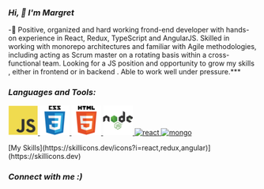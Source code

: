 ### *Hi, 👋 I'm Margret*



-🌱 Positive, organized and hard working frond-end developer with hands-on experience in React, Redux, TypeScript and AngularJS. Skilled in working with monorepo architectures and familiar with Agile methodologies, including acting as Scrum master on a rotating
basis within a cross-functional team. Looking for a JS position and opportunity to grow my skills , either in frontend or in backend . Able to work well under pressure.***



***<h3 align="left">Languages and Tools:</h3>***
<p align="left"><a href="https://developer.mozilla.org/en-US/docs/Web/JavaScript" target="_blank" rel="noreferrer"> <img src="https://raw.githubusercontent.com/devicons/devicon/master/icons/javascript/javascript-original.svg" alt="javascript" width="60" height="60"/> </a>  <a href="https://www.w3schools.com/css/" target="_blank" rel="noreferrer"> <img src="https://raw.githubusercontent.com/devicons/devicon/master/icons/css3/css3-original-wordmark.svg" alt="css3" width="60" height="60"/> </a> <a href="https://www.w3.org/html/" target="_blank" rel="noreferrer"> <img src="https://raw.githubusercontent.com/devicons/devicon/master/icons/html5/html5-original-wordmark.svg" alt="html5" width="60" height="60"/> </a>  <a href="https://nodejs.org" target="_blank" rel="noreferrer"> <img src="https://raw.githubusercontent.com/devicons/devicon/master/icons/nodejs/nodejs-original-wordmark.svg" alt="nodejs" width="60" height="60"/> </a> <a href="https://reactjs.org" target="_blank" rel="noreferrer"> <img src="https://img.icons8.com/ios-glyphs/30/000000/react.png" alt="react" width="60" height="60"/> </a> <a href="https://mongodb.com" target="_blank" rel="noreferrer"> <img src="https://img.icons8.com/external-tal-revivo-shadow-tal-revivo/24/000000/external-mongodb-a-cross-platform-document-oriented-database-program-logo-shadow-tal-revivo.png" alt="mongo" width="60" height="60"/> </a></p>
[My Skills](https://skillicons.dev/icons?i=react,redux,angular)](https://skillicons.dev)

***<h3 align="left">Connect with me :)</h3>***





